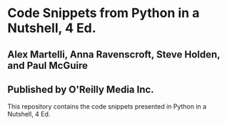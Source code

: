# Code Snippets from Python in a Nutshell, 4 Ed.
## Alex Martelli, Anna Ravenscroft, Steve Holden, and Paul McGuire
## Published by O'Reilly Media Inc.

This repository contains the code snippets presented in Python in a Nutshell, 4 Ed.
